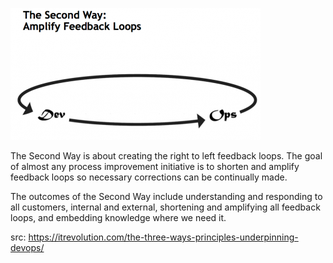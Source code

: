 ![2nd-way](images/2nd-way.png)

The Second Way is about creating the right to left feedback loops. The goal of almost any process improvement initiative is to shorten and amplify feedback loops so necessary corrections can be continually made.

The outcomes of the Second Way include understanding and responding to all customers, internal and external, shortening and amplifying all feedback loops, and embedding knowledge where we need it.

src:  https://itrevolution.com/the-three-ways-principles-underpinning-devops/
